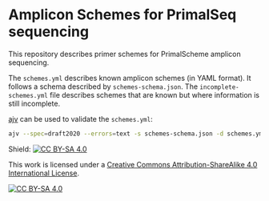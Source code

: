 # Amplicon Schemes for PrimalSeq sequencing

This repository describes primer schemes for PrimalScheme amplicon sequencing.

The `schemes.yml` describes known amplicon schemes (in YAML format). It follows a schema described by `schemes-schema.json`. The `incomplete-schemes.yml` file describes schemes
that are known but where information is still
incomplete.

[ajv](https://github.com/ajv-validator/ajv-cli) can be used to validate the `schemes.yml`:

```bash
ajv --spec=draft2020 --errors=text -s schemes-schema.json -d schemes.yml
```

Shield: [![CC BY-SA 4.0][cc-by-sa-shield]][cc-by-sa]

This work is licensed under a
[Creative Commons Attribution-ShareAlike 4.0 International License][cc-by-sa].

[![CC BY-SA 4.0][cc-by-sa-image]][cc-by-sa]

[cc-by-sa]: http://creativecommons.org/licenses/by-sa/4.0/
[cc-by-sa-image]: https://licensebuttons.net/l/by-sa/4.0/88x31.png
[cc-by-sa-shield]: https://img.shields.io/badge/License-CC%20BY--SA%204.0-lightgrey.svg

